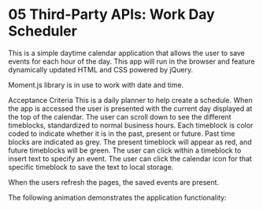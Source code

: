 # 05 Third-Party APIs: Work Day Scheduler
This is a simple daytime calendar application that allows the user to save events for each hour of the day. This app will run in the browser and feature dynamically updated HTML and CSS powered by jQuery.

Moment.js library is in use to work with date and time.

Acceptance Criteria
This is a daily planner to help create a schedule.
When the app is accessed the user is presented with the current day displayed at the top of the calendar.
The user can scroll down to see the different timeblocks, standardized to normal business hours.
Each timeblock is color coded to indicate whether it is in the past, present or future.
Past time blocks are indicated as grey. The present timeblock will appear as red, and future timeblocks will be green.
The user can click within a timeblock to insert text to specify an event.
The user can click the calendar icon for that specific timeblock to save the text to local storage.

When the users refresh the pages, the saved events are present.

The following animation demonstrates the application functionality:

